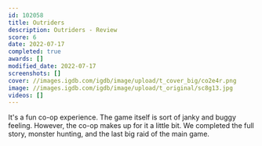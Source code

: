 ```yaml
---
id: 102058
title: Outriders
description: Outriders - Review
score: 6
date: 2022-07-17
completed: true
awards: []
modified_date: 2022-07-17
screenshots: []
cover: //images.igdb.com/igdb/image/upload/t_cover_big/co2e4r.png
image: //images.igdb.com/igdb/image/upload/t_original/sc8g13.jpg
videos: []
---
```

It's a fun co-op experience. The game itself is sort of janky and buggy feeling. However, the co-op makes up for it a little bit. We completed the full story, monster hunting, and the last big raid of the main game.